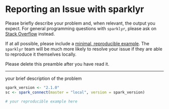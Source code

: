 # Reporting an Issue with sparklyr

Please briefly describe your problem and, when relevant, the output you expect.
For general programming questions with `sparklyr`, please ask on
[Stack Overflow](http://stackoverflow.com) instead.

If at all possible, please include a [minimal, reproducible
example](https://stackoverflow.com/questions/5963269/how-to-make-a-great-r-reproducible-example).
The `sparklyr` team will be much more likely to resolve your issue if they are
able to reproduce it themselves locally.

Please delete this preamble after you have read it.

---

your brief description of the problem

```r
spark_version <- "2.1.0"
sc <- spark_connect(master = "local", version = spark_version)

# your reproducible example here
```
